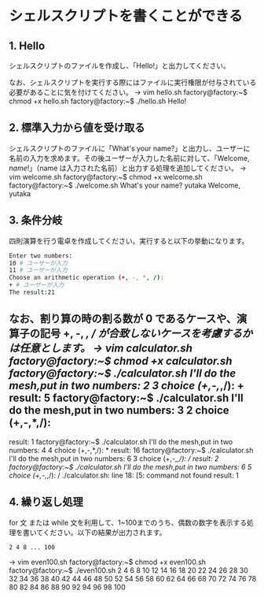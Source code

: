 # シェルスクリプトを書くことができる

## 1. Hello

シェルスクリプトのファイルを作成し、「Hello!」と出力してください。

なお、シェルスクリプトを実行する際にはファイルに実行権限が付与されている必要があることに気を付けてください。
→
vim hello.sh
factory@factory:~$ chmod +x hello.sh
factory@factory:~$ ./hello.sh
Hello!

## 2. 標準入力から値を受け取る

シェルスクリプトのファイルに「What's your name?」と出力し、ユーザーに名前の入力を求めます。その後ユーザーが入力した名前に対して、「Welcome, $name!」（$name は入力された名前）と出力する処理を追加してください。
→
vim welcome.sh
factory@factory:~$ chmod +x welcome.sh
factory@factory:~$ ./welcome.sh
What's your name?
yutaka
Welcome, yutaka


## 3. 条件分岐

四則演算を行う電卓を作成してください。実行すると以下の挙動になります。

```bash
Enter two numbers:
10 # ユーザーが入力
11 # ユーザーが入力
Choose an arithmetic operation (+, -, *, /):
+ # ユーザーが入力
The result:21
```

なお、割り算の時の割る数が 0 であるケースや、演算子の記号 +, -, *, / が合致しないケースを考慮するかは任意とします。
→
 vim calculator.sh
factory@factory:~$ chmod +x calculator.sh
factory@factory:~$ ./calculator.sh
I'll do the mesh,put in two numbers:
2
3
choice (+,-,*,/):
+
result: 5
factory@factory:~$ ./calculator.sh
I'll do the mesh,put in two numbers:
3
2
choice (+,-,*,/):
-
result: 1
factory@factory:~$ ./calculator.sh
I'll do the mesh,put in two numbers:
4
4
choice (+,-,*,/):
*
result: 16
factory@factory:~$ ./calculator.sh
I'll do the mesh,put in two numbers:
6
3
choice (+,-,*,/):
/
result: 2
factory@factory:~$ ./calculator.sh
I'll do the mesh,put in two numbers:
6
5
choice (+,-,*,/):
/
./calculator.sh: line 18: [5: command not found
result: 1

## 4. 繰り返し処理

for 文 または while 文を利用して、1~100までのうち、偶数の数字を表示する処理を書いてください。以下の結果が出力されます。

```bash
2 4 8 ... 100
```
→
vim even100.sh
factory@factory:~$ chmod +x even100.sh
factory@factory:~$ ./even100.sh
2 4 6 8 10 12 14 16 18 20 22 24 26 28 30 32 34 36 38 40 42 44 46 48 50 52 54 56 58 60 62 64 66 68 70 72 74 76 78 80 82 84 86 88 90 92 94 96 98 100 

